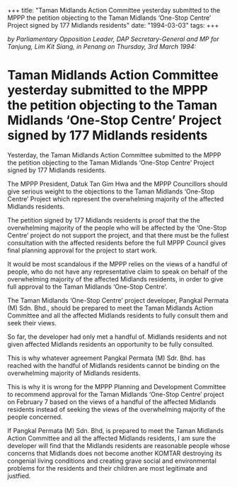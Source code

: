 +++ 
title: "Taman Midlands Action Committee yesterday submitted to the MPPP the petition objecting to the Taman Midlands ‘One-Stop Centre’ Project signed by 177 Midlands residents"
date: "1994-03-03"
tags:
+++

_by Parliamentary Opposition Leader, DAP Secretary-General and MP for Tanjung, Lim Kit Siang, in Penang on Thursday, 3rd March 1994:_

# Taman Midlands Action Committee yesterday submitted to the MPPP the petition objecting to the Taman Midlands ‘One-Stop Centre’ Project signed by 177 Midlands residents

Yesterday, the Taman Midlands Action Committee submitted to the MPPP the petition objecting to the Taman Midlands ‘One-Stop Centre’ Project signed by 177 Midlands residents.

The MPPP President, Datuk Tan Gim Hwa and the MPPP Councillors should give serious weight to the objections to the Taman Midlands ‘One-Stop Centre’ Project which represent the overwhelming majority of the affected Midlands residents.</u>

The petition signed by 177 Midlands residents is proof that the the overwhelming majority of the people who will be affected by the ‘One-Stop Centre’ project do not support the project, and that there must be the fullest consultation with the affected residents before the full MPPP Council gives final planning approval for the project to start work.

It would be most scandalous if the MPPP relies on the views of a handful of people, who do not have any representative claim to speak on behalf of the overwhelming majority of the affected Midlands residents, in order to give full approval to the Taman Midlands ‘One-Stop Centre’.

The Taman Midlands ‘One-Stop Centre’ project developer, Pangkal Permata (M) Sdn. Bhd., should be prepared to meet the Taman Midlands Action Committee and all the affected Midlands residents to fully consult them and seek their views.

So far, the developer had only met a handful of. Midlands residents and not given affected Midlands residents an opportunity to be fully consulted.

This is why whatever agreement Pangkal Permata (M) Sdr. Bhd. has reached with the handful of Midlands residents cannot be binding on the overwhelming majority of Midlands residents.

This is why it is wrong for the MPPP Planning and Development Committee to recommend approval for the Taman Midlands ‘One-Stop Centre’ project on February 7 based on the views of a handful of the affected Midlands residents instead of seeking the views of the overwhelming majority of the people concerned.

If Pangkal Permata (M) Sdn. Bhd, is prepared to meet the Taman Midlands Action Committee and all the affected Midlands residents, I am sure the developer will find that the Midlands residents are reasonable people whose concerns that Midlands does not become another KOMTAR destroying its congenial living conditions and creating grave social and environmental problems for the residents and their children are most legitimate and justfied.
 
